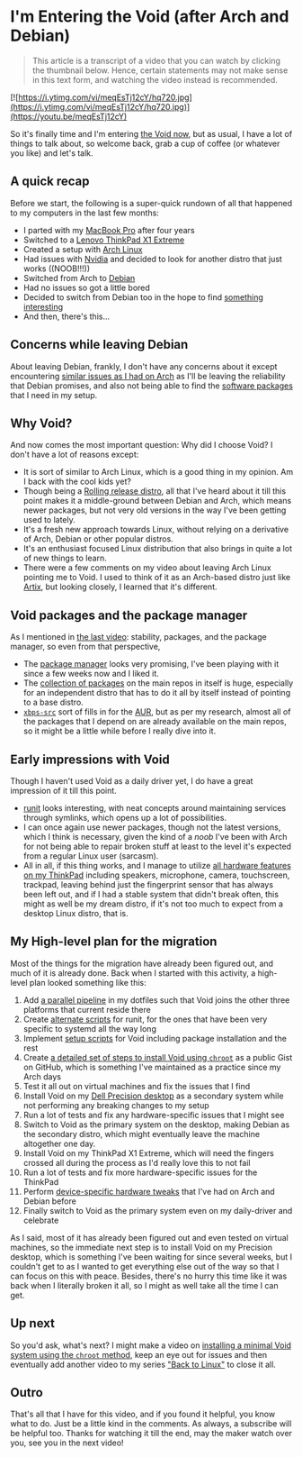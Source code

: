 # I'm Entering the Void (after Arch and Debian)

> This article is a transcript of a video that you can watch by clicking the thumbnail below. Hence, certain statements may not make sense in this text form, and watching the video instead is recommended.

[![https://i.ytimg.com/vi/meqEsTj12cY/hq720.jpg](https://i.ytimg.com/vi/meqEsTj12cY/hq720.jpg)](https://youtu.be/meqEsTj12cY)

So it's finally time and I'm entering [the Void now](https://voidlinux.org), but as usual, I have a lot of things to talk about, so welcome back, grab a cup of coffee (or whatever you like) and let's talk.

## A quick recap

Before we start, the following is a super-quick rundown of all that happened to my computers in the last few months:

- I parted with my [MacBook Pro](https://support.apple.com/kb/SP747?locale=en_US) after four years
- Switched to a [Lenovo ThinkPad X1 Extreme](https://www.lenovo.com/us/en/p/20tk001fus)
- Created a setup with [Arch Linux](https://archlinux.org)
- Had issues with [Nvidia](https://www.nvidia.com) and decided to look for another distro that just works ((NOOB!!!))
- Switched from Arch to [Debian](https://www.debian.org)
- Had no issues so got a little bored
- Decided to switch from Debian too in the hope to find [something interesting](https://www.reddit.com/r/linuxmasterrace/comments/ngahkg/linux_periodic_table)
- And then, there's this...

## Concerns while leaving Debian

About leaving Debian, frankly, I don't have any concerns about it except encountering [similar issues as I had on Arch](https://www.youtube.com/watch?v=Vjue3qFEFrg) as I'll be leaving the reliability that Debian promises, and also not being able to find the [software packages](https://github.com/myTerminal/dotfiles/blob/master/.setup/linux/debian/install-packages) that I need in my setup.

## Why Void?

And now comes the most important question: Why did I choose Void? I don't have a lot of reasons except:

- It is sort of similar to Arch Linux, which is a good thing in my opinion. Am I back with the cool kids yet?
- Though being a [Rolling release distro](https://itsfoss.com/rolling-release), all that I've heard about it till this point makes it a middle-ground between Debian and Arch, which means newer packages, but not very old versions in the way I've been getting used to lately.
- It's a fresh new approach towards Linux, without relying on a derivative of Arch, Debian or other popular distros.
- It's an enthusiast focused Linux distribution that also brings in quite a lot of new things to learn.
- There were a few comments on my video about leaving Arch Linux pointing me to Void. I used to think of it as an Arch-based distro just like [Artix](https://artixlinux.org), but looking closely, I learned that it's different.

## Void packages and the package manager

As I mentioned in [the last video](https://www.youtube.com/watch?v=Kj4Y-62HW4s): stability, packages, and the package manager, so even from that perspective,

- The [package manager](https://docs.voidlinux.org/xbps/index.html) looks very promising, I've been playing with it since a few weeks now and I liked it.
- The [collection of packages](https://voidlinux.org/packages) on the main repos in itself is huge, especially for an independent distro that has to do it all by itself instead of pointing to a base distro.
- [`xbps-src`](https://github.com/void-linux/void-packages/blob/master/xbps-src) sort of fills in for the [AUR](https://aur.archlinux.org), but as per my research, almost all of the packages that I depend on are already available on the main repos, so it might be a little while before I really dive into it.

## Early impressions with Void

Though I haven't used Void as a daily driver yet, I do have a great impression of it till this point.

- [runit](http://smarden.org/runit) looks interesting, with neat concepts around maintaining services through symlinks, which opens up a lot of possibilities.
- I can once again use newer packages, though not the latest versions, which I think is necessary, given the kind of a *noob* I've been with Arch for not being able to repair broken stuff at least to the level it's expected from a regular Linux user (sarcasm).
- All in all, if this thing works, and I manage to utilize [all hardware features on my ThinkPad](https://wiki.archlinux.org/title/Lenovo_ThinkPad_X1_Extreme) including speakers, microphone, camera, touchscreen, trackpad, leaving behind just the fingerprint sensor that has always been left out, and if I had a stable system that didn't break often, this might as well be my dream distro, if it's not too much to expect from a desktop Linux distro, that is.

## My High-level plan for the migration

Most of the things for the migration have already been figured out, and much of it is already done. Back when I started with this activity, a high-level plan looked something like this:

1. Add [a parallel pipeline](https://github.com/myTerminal/dotfiles/tree/master/.setup/linux/void) in my dotfiles such that Void joins the other three platforms that current reside there
2. Create [alternate scripts](https://github.com/myTerminal/dotfiles/blob/master/.scripts/linux/mt-power-mode) for runit, for the ones that have been very specific to systemd all the way long
3. Implement [setup scripts](https://github.com/myTerminal/dotfiles/blob/master/.setup/linux/void/run) for Void including package installation and the rest
4. Create [a detailed set of steps to install Void using `chroot`](https://gist.github.com/myTerminal/82de59c83b2057868260d7185013e6d1) as a public Gist on GitHub, which is something I've maintained as a practice since my Arch days
5. Test it all out on virtual machines and fix the issues that I find
6. Install Void on my [Dell Precision desktop](https://www.ebay.com/itm/382071287250) as a secondary system while not performing any breaking changes to my setup
7. Run a lot of tests and fix any hardware-specific issues that I might see
8. Switch to Void as the primary system on the desktop, making Debian as the secondary distro, which might eventually leave the machine altogether one day.
9. Install Void on my ThinkPad X1 Extreme, which will need the fingers crossed all during the process as I'd really love this to not fail
10. Run a lot of tests and fix more hardware-specific issues for the ThinkPad
11. Perform [device-specific hardware tweaks](https://github.com/myTerminal/dotfiles/blob/master/.setup/linux/void/other/excelsior) that I've had on Arch and Debian before
12. Finally switch to Void as the primary system even on my daily-driver and celebrate

As I said, most of it has already been figured out and even tested on virtual machines, so the immediate next step is to install Void on my Precision desktop, which is something I've been waiting for since several weeks, but I couldn't get to as I wanted to get everything else out of the way so that I can focus on this with peace. Besides, there's no hurry this time like it was back when I literally broken it all, so I might as well take all the time I can get.

## Up next

So you'd ask, what's next? I might make a video on [installing a minimal Void system using the `chroot` method](https://docs.voidlinux.org/installation/guides/chroot.html), keep an eye out for issues and then eventually add another video to my series ["Back to Linux"](https://www.youtube.com/playlist?list=PLe6BbPAW-Wxgz5Jly855Aw3qWRiWqTXHO) to close it all.

## Outro

That's all that I have for this video, and if you found it helpful, you know what to do. Just be a little kind in the comments. As always, a subscribe will be helpful too. Thanks for watching it till the end, may the maker watch over you, see you in the next video!
